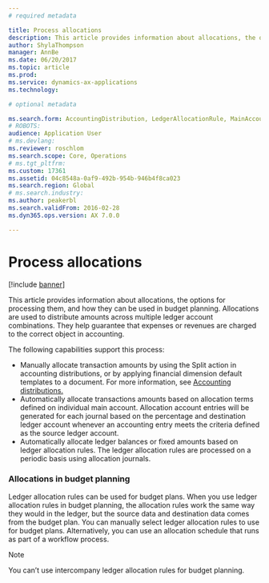 ```yaml
---
# required metadata

title: Process allocations
description: This article provides information about allocations, the options for processing them in Microsoft Dynamics 365 Finance, and how they can be used in budget planning. Allocations are used to distribute amounts across multiple ledger account combinations. They help guarantee that expenses or revenues are charged to the correct object in accounting.
author: ShylaThompson
manager: AnnBe
ms.date: 06/20/2017
ms.topic: article
ms.prod: 
ms.service: dynamics-ax-applications
ms.technology: 

# optional metadata

ms.search.form: AccountingDistribution, LedgerAllocationRule, MainAccount
# ROBOTS: 
audience: Application User
# ms.devlang: 
ms.reviewer: roschlom
ms.search.scope: Core, Operations
# ms.tgt_pltfrm: 
ms.custom: 17361
ms.assetid: 04c8548a-0af9-492b-954b-946b4f8ca023
ms.search.region: Global
# ms.search.industry: 
ms.author: peakerbl
ms.search.validFrom: 2016-02-28
ms.dyn365.ops.version: AX 7.0.0

---
```


# Process allocations

[!include [banner](../includes/banner.md)]

This article provides information about allocations, the options for processing them, and how they can be used in budget planning. Allocations are used to distribute amounts across multiple ledger account combinations. They help guarantee that expenses or revenues are charged to the correct object in accounting.

The following capabilities support this process:

-   Manually allocate transaction amounts by using the Split action in accounting distributions, or by applying financial dimension default templates to a document. For more information, see [Accounting distributions.](../accounts-payable/accounting-distributions.md)
-   Automatically allocate transactions amounts based on allocation terms defined on individual main account. Allocation account entries will be generated for each journal based on the percentage and destination ledger account whenever an accounting entry meets the criteria defined as the source ledger account.
-   Automatically allocate ledger balances or fixed amounts based on ledger allocation rules. The ledger allocation rules are processed on a periodic basis using allocation journals. 

###  Allocations in budget planning

Ledger allocation rules can be used for budget plans. When you use ledger allocation rules in budget planning, the allocation rules work the same way they would in the ledger, but the source data and destination data comes from the budget plan. You can manually select ledger allocation rules to use for budget plans. Alternatively, you can use an allocation schedule that runs as part of a workflow process.

> [!NOTE]
> You can’t use intercompany ledger allocation rules for budget planning.





